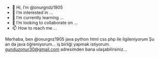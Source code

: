 - 👋 Hi, I’m @onurgndz1905
- 👀 I’m interested in ...
- 🌱 I’m currently learning ...
- 💞️ I’m looking to collaborate on ...
- 📫 How to reach me ...

<!---
onurgndz1905/onurgndz1905 is a ✨ special ✨ repository because its `README.md` (this file) appears on your GitHub profile.
You can click the Preview link to take a look at your changes.
--->
Merhaba, ben @onurgnz1905
java  python html css php ile ilgileniyorum
Şu an da java öğreniyorum...
iş birliği yapmak istiyorum.
gunduzonur30@gmail.com  adresimden bana ulaşabilirsiniz...
